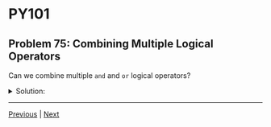 # PY101
## Problem 75: Combining Multiple Logical Operators

Can we combine multiple `and` and `or` logical operators?

<details>
<summary>Solution:</summary>

Yes, you can combine multiple `and` and `or` logical operators in a single expression.

When combining them, remember that `and` has higher precedence than `or`, so `and` operations are evaluated first unless you use parentheses.

Examples:
```python
# Multiple 'and' operators:
result = True and True and False  # False
result = 1 and 2 and 3            # 3 (returns last value if all truthy)

# Multiple 'or' operators:
result = False or False or True   # True
result = 0 or "" or "hello"       # "hello" (returns first truthy)

# Combining 'and' and 'or':
result = True and False or True   # True (evaluated as (True and False) or True)
result = True or False and False  # True (evaluated as True or (False and False))

# Using parentheses for clarity:
result = (True or False) and False  # False
result = True or (False and False)  # True

# Practical example:
if (age >= 18 and has_license) or is_supervised:
    print("Can drive")
```

</details>

---

[Previous](74.md) | [Next](76.md)


